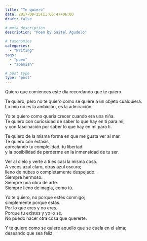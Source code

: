 ```yaml
---
title: "Te quiero"
date: 2017-09-25T11:06:47+06:00
draft: false

# meta description
description: "Poem by Saitel Agudelo"

# taxonomies
categories: 
  - "Writing"
tags:
  - "poem"
  - "spanish"

# post type
type: "post"
---
```


Quiero que comiences este día recordando que te quiero

Te quiero, pero no te quiero como se quiere a un objeto cualquiera. \
Lo mio no es la ambición, es la admiración.

Yo te quiero como quería crecer cuando era una niña. \
Te quiero con curiosidad de saber lo que hay en ti para mi, \
y con fascinación por saber lo que hay en mi para ti. 

Te quiero de la misma forma en que me gusta ver al mar. \
Te quiero con éxtasis, \
apreciando tu complejidad, tu libertad \
y la posibilidad de perderme en la inmensidad de tu ser. 

Ver al cielo y verte a ti es casi la misma cosa. \
A veces azul claro, otras azul oscuro; \
lleno de nubes o completamente despejado. \
Siempre hermoso. \
Siempre una obra de arte. \
Siempre lleno de magia, como tú.

Yo te quiero, no porque estés conmigo; \
simplemente porque estás. \
Por lo que eres y no eres. \
Porque tu existes y yo lo sé. \
No puedo hacer otra cosa que quererte.

Y te quiero como se quiere aquello que se cuela en el alma; \
deseando que sea feliz.

